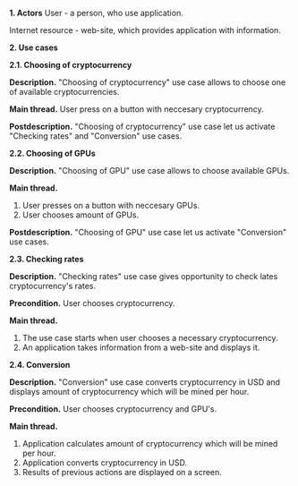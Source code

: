 **1. Actors**
User - a person, who use application.

Internet resource - web-site, which provides application with information.

**2. Use cases**

**2.1. Choosing of cryptocurrency** 

**Description.** "Choosing of cryptocurrency" use case allows to choose one of available cryptocurrencies. 

**Main thread.** User press on a button with neccesary cryptocurrency.

**Postdescription.** "Choosing of cryptocurrency" use case let us activate "Checking rates" and "Conversion" use cases.


**2.2. Choosing of GPUs**

**Description.** "Choosing of GPU" use case allows to choose available GPUs. 

**Main thread.** 

1. User presses on a button with neccesary GPUs.
2. User chooses amount of GPUs.

**Postdescription.** "Choosing of GPU" use case let us activate "Conversion" use cases.


**2.3. Checking rates**

**Description.** "Checking rates" use case gives opportunity to check lates cryptocurrency's rates.

**Precondition.** User chooses cryptocurrency.

**Main thread.**
1. The use case starts when user chooses a necessary cryptocurrency.
2. An application takes information from a web-site and displays it.

**2.4. Conversion**

**Description.** "Conversion" use case converts cryptocurrency in USD and displays amount of cryptocurrency which will be mined per hour.

**Precondition.** User chooses cryptocurrency and GPU's.

**Main thread.**

1. Application calculates amount of cryptocurrency which will be mined per hour.
2. Application converts cryptocurrency in USD.
3. Results of previous actions are displayed on a screen. 
 
